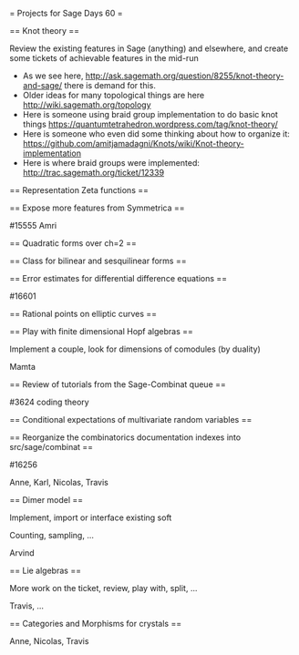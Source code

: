 = Projects for Sage Days 60 =


== Knot theory ==

Review the existing features in Sage (anything) and elsewhere, and create some tickets of achievable features in the mid-run

 * As we see here, http://ask.sagemath.org/question/8255/knot-theory-and-sage/ there is demand for this.
 * Older ideas for many topological things are here http://wiki.sagemath.org/topology
 * Here is someone using braid group implementation to do basic knot things https://quantumtetrahedron.wordpress.com/tag/knot-theory/
 * Here is someone who even did some thinking about how to organize it: https://github.com/amitjamadagni/Knots/wiki/Knot-theory-implementation
 * Here is where braid groups were implemented: http://trac.sagemath.org/ticket/12339

== Representation Zeta functions ==

== Expose more features from Symmetrica ==

#15555
Amri

== Quadratic forms over ch=2 ==

== Class for bilinear and sesquilinear forms ==

== Error estimates for differential difference equations ==

#16601

== Rational points on elliptic curves ==

== Play with finite dimensional Hopf algebras ==

Implement a couple, look for dimensions of comodules (by duality)

Mamta

== Review of tutorials from the Sage-Combinat queue ==

#3624 coding theory

== Conditional expectations of multivariate random variables == 

== Reorganize the combinatorics documentation indexes into src/sage/combinat ==

#16256

Anne, Karl, Nicolas, Travis

== Dimer model ==

Implement, import or interface existing soft

Counting, sampling, ...

Arvind

== Lie algebras ==

More work on the ticket, review, play with, split, ...

Travis, ...

== Categories and Morphisms for crystals ==

Anne, Nicolas, Travis
